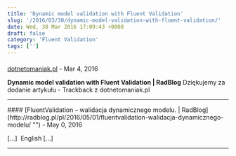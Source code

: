 ```yaml
---
title: 'Dynamic model validation with Fluent Validation'
slug: '/2016/03/30/dynamic-model-validation-with-fluent-validation/'
date: Wed, 30 Mar 2016 17:09:43 +0000
draft: false
category: 'Fluent Validation'
tags: ['']
---
```



#### 
[dotnetomaniak.pl](http://dotnetomaniak.pl/Dynamic-model-validation-with-Fluent-Validation-RadBlog "") - <time datetime="2016-03-31 00:15:10">Mar 4, 2016</time>

**Dynamic model validation with Fluent Validation | RadBlog** Dziękujemy za dodanie artykułu - Trackback z dotnetomaniak.pl
<hr />
#### 
[FluentValidation &#8211; walidacja dynamicznego modelu. | RadBlog](http://radblog.pl/pl/2016/05/01/fluentvalidation-walidacja-dynamicznego-modelu/ "") - <time datetime="2016-05-01 20:19:31">May 0, 2016</time>

\[…\]  English \[…\]
<hr />
